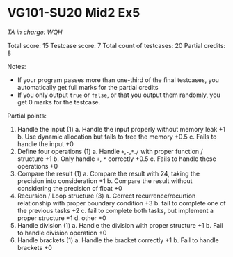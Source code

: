 # VG101-SU20 Mid2 Ex5
*TA in charge: WQH*

Total score: 15
Testcase score: 7
Total count of testcases: 20
Partial credits: 8

Notes:
- If your program passes more than one-third of the final testcases, you automatically get full marks for the partial credits
- If you only output `true` or `false`, or that you output them randomly, you get 0 marks for the testcase.

Partial points:
1. Handle the input (1)
	a. Handle the input properly without memory leak +1
	b. Use dynamic allocation but fails to free the memory +0.5
	c. Fails to handle the input +0
2. Define four operations (1)
	a. Handle `+`,`-`,`*`.`/` with proper function / structure +1
	b. Only handle `+`, `*` correctly +0.5
	c. Fails to handle these operations +0
3. Compare the result (1)
	a. Compare the result with 24, taking the precision into consideration +1
	b. Compare the result without considering the precision of float +0
4. Recursion / Loop structure (3)
	a. Correct recurrence/recurtion relationship with proper boundary condition +3
	b. fail to complete one of the previous tasks +2
	c. fail to complete both tasks, but implement a proper structure +1
	d. other +0
5. Handle division (1)
	a. Handle the division with proper structure +1
	b. Fail to handle division operation +0
6. Handle brackets (1)
	a. Handle the bracket correctly +1
	b. Fail to handle brackets +0
